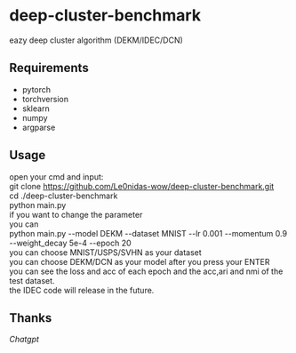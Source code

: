 # deep-cluster-benchmarkeazy deep cluster algorithm (DEKM/IDEC/DCN)## Requirements + pytorch+ torchversion+ sklearn+ numpy+ argparse## Usageopen your cmd and input:  git clone https://github.com/Le0nidas-wow/deep-cluster-benchmark.git  cd ./deep-cluster-benchmark  python main.py  if you want to change the parameter  you can   python main.py --model DEKM --dataset MNIST --lr 0.001 --momentum 0.9 --weight_decay 5e-4 --epoch 20  you can choose MNIST/USPS/SVHN as your dataset  you can choose DEKM/DCN as your modelafter you press your ENTER  you can see the loss and acc of each epoch and the acc,ari and nmi of the test dataset.  the  IDEC code will release in the future.## Thanks*Chatgpt*